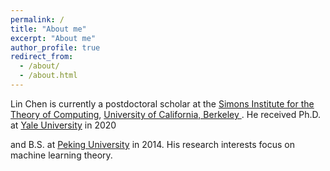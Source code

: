```yaml
---
permalink: /
title: "About me"
excerpt: "About me"
author_profile: true
redirect_from: 
  - /about/
  - /about.html
---
```


<!-- ## Under construction -->

<!-- Lin Chen -->
<!-- Ph.D. candidate -->
<!-- Yale Institute for Network Science, Department of Electrical Engineering, Yale University -->

Lin Chen is currently a postdoctoral scholar at the [Simons Institute for the Theory of Computing](https://simons.berkeley.edu/), [University of California, Berkeley
](https://www.berkeley.edu/). He received Ph.D. at [Yale University](https://www.yale.edu/) in 2020
<!-- , advised by Prof [Amin Karbasi](http://iid.yale.edu/). -->
 and B.S. at [Peking University](http://english.pku.edu.cn/) in 2014. His research interests focus on machine learning theory. 
 <!-- His [Erdős number](https://en.wikipedia.org/wiki/Erd%C5%91s_number) is 3 (Lin Chen -> Sanjoy Dasgupta -> Leonard J. Schulman -> Paul Erdős). -->

<!-- Email: linchen.dr [at] gmail [dot] com -->

<!-- ORCID Researcher ID: 0000-0003-0349-6577. -->